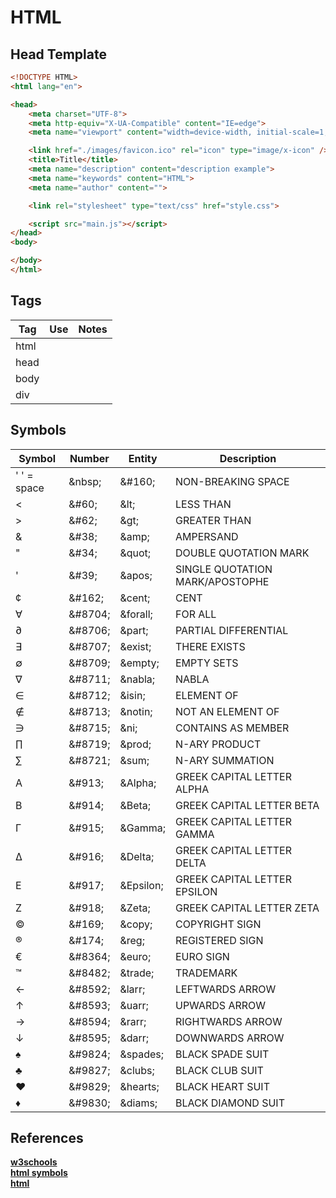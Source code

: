# HTML

## Head Template

```HTML
<!DOCTYPE HTML>
<html lang="en">

<head>
    <meta charset="UTF-8">
    <meta http-equiv="X-UA-Compatible" content="IE=edge">
    <meta name="viewport" content="width=device-width, initial-scale=1, shrink-to-fit=no">

    <link href="./images/favicon.ico" rel="icon" type="image/x-icon" />
    <title>Title</title>
    <meta name="description" content="description example">
    <meta name="keywords" content="HTML">
    <meta name="author" content="">

    <link rel="stylesheet" type="text/css" href="style.css">

    <script src="main.js"></script>
</head>
<body>

</body>
</html>
```

## Tags

| Tag  | Use | Notes |
| ---- | --- | ----- |
| html |     |
| head |     |
| body |     |
| div  |     |

## Symbols

| Symbol      | Number   | Entity     | Description                     |
| ----------- | -------- | ---------- | ------------------------------- |
| ' ' = space | \&nbsp;  | \&#160;    | NON-BREAKING SPACE              |
| <           | \&#60;   | \&lt;      | LESS THAN                       |
| >           | \&#62;   | \&gt;      | GREATER THAN                    |
| &           | \&#38;   | \&amp;     | AMPERSAND                       |
| "           | \&#34;   | \&quot;    | DOUBLE QUOTATION MARK           |
| '           | \&#39;   | \&apos;    | SINGLE QUOTATION MARK/APOSTOPHE |
| ¢           | \&#162;  | \&cent;    | CENT                            |
| ∀           | \&#8704; | \&forall;  | FOR ALL                         |
| ∂           | \&#8706; | \&part;    | PARTIAL DIFFERENTIAL            |
| ∃           | \&#8707; | \&exist;   | THERE EXISTS                    |
| ∅           | \&#8709; | \&empty;   | EMPTY SETS                      |
| ∇           | \&#8711; | \&nabla;   | NABLA                           |
| ∈           | \&#8712; | \&isin;    | ELEMENT OF                      |
| ∉           | \&#8713; | \&notin;   | NOT AN ELEMENT OF               |
| ∋           | \&#8715; | \&ni;      | CONTAINS AS MEMBER              |
| ∏           | \&#8719; | \&prod;    | N-ARY PRODUCT                   |
| ∑           | \&#8721; | \&sum;     | N-ARY SUMMATION                 |
| Α           | \&#913;  | \&Alpha;   | GREEK CAPITAL LETTER ALPHA      |
| Β           | \&#914;  | \&Beta;    | GREEK CAPITAL LETTER BETA       |
| Γ           | \&#915;  | \&Gamma;   | GREEK CAPITAL LETTER GAMMA      |
| Δ           | \&#916;  | \&Delta;   | GREEK CAPITAL LETTER DELTA      |
| Ε           | \&#917;  | \&Epsilon; | GREEK CAPITAL LETTER EPSILON    |
| Ζ           | \&#918;  | \&Zeta;    | GREEK CAPITAL LETTER ZETA       |
| ©           | \&#169;  | \&copy;    | COPYRIGHT SIGN                  |
| ®           | \&#174;  | \&reg;     | REGISTERED SIGN                 |
| €           | \&#8364; | \&euro;    | EURO SIGN                       |
| ™           | \&#8482; | \&trade;   | TRADEMARK                       |
| ←           | \&#8592; | \&larr;    | LEFTWARDS ARROW                 |
| ↑           | \&#8593; | \&uarr;    | UPWARDS ARROW                   |
| →           | \&#8594; | \&rarr;    | RIGHTWARDS ARROW                |
| ↓           | \&#8595; | \&darr;    | DOWNWARDS ARROW                 |
| ♠           | \&#9824; | \&spades;  | BLACK SPADE SUIT                |
| ♣           | \&#9827; | \&clubs;   | BLACK CLUB SUIT                 |
| ♥           | \&#9829; | \&hearts;  | BLACK HEART SUIT                |
| ♦           | \&#9830; | \&diams;   | BLACK DIAMOND SUIT              |


## References

**[w3schools](https://www.w3schools.com/html/html_head.asp)**  
**[html symbols](https://www.w3schools.com/html/html_symbols.asp)**  
**[html](https://html.com/tags/)**  